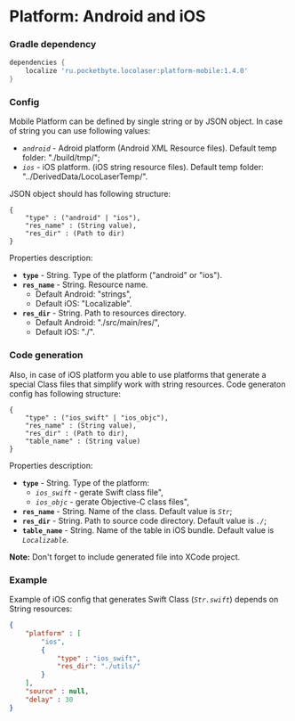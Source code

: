 # Platform: Android and iOS

### Gradle dependency
```gradle
dependencies {
    localize 'ru.pocketbyte.locolaser:platform-mobile:1.4.0'
}
```

### Config
Mobile Platform can be defined by single string or by JSON object. In case of string you can use following values:
- *`android`* - Adroid platform (Android XML Resource files). Default temp folder: "./build/tmp/";
- *`ios`* - iOS platform. (iOS string resource files). Default temp folder: "../DerivedData/LocoLaserTemp/".

JSON object should has following structure:
```
{
    "type" : ("android" | "ios"),
    "res_name" : (String value),
    "res_dir" : (Path to dir)
}
```
Properties description:<br>
- **`type`** - String. Type of the platform ("android" or "ios").
- **`res_name`** - String. Resource name.
  * Default Android: "strings",
  * Default iOS: "Localizable".
- **`res_dir`** - String. Path to resources directory.
  * Default Android: "./src/main/res/",
  * Default iOS: "./".

### Code generation
Also, in case of iOS platform you able to use platforms that generate a special Class files that simplify work with string resources. Code generaton config has following structure:
```
{
    "type" : ("ios_swift" | "ios_objc"),
    "res_name" : (String value),
    "res_dir" : (Path to dir),
    "table_name" : (String value)
}
```
Properties description:<br>
- **`type`** - String. Type of the platform:
  * *`ios_swift`* - gerate Swift class file",
  * *`ios_objc`* - gerate Objective-C class files",
- **`res_name`** - String. Name of the class. Default value is *`Str`*;
- **`res_dir`** - String. Path to source code directory. Default value is *`./`*;
- **`table_name`** - String. Name of the table in iOS bundle. Default value is *`Localizable`*.

**Note:** Don't forget to include generated file into XCode project.

### Example
Example of iOS config that generates Swift Class (*`Str.swift`*) depends on String resources:
```json
{
    "platform" : [
        "ios",
        {
            "type" : "ios_swift",
            "res_dir": "./utils/"
        }
    ],
    "source" : null,
    "delay" : 30
}
```